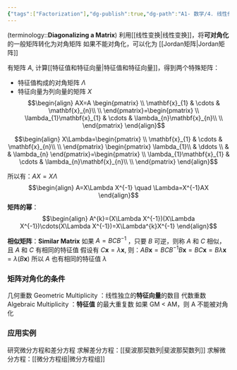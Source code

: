 ```yaml
---
{"tags":["Factorization"],"dg-publish":true,"dg-path":"A1- 数学/4. 线性代数/矩阵对角化.md","permalink":"/A1- 数学/4. 线性代数/矩阵对角化/","dgPassFrontmatter":true,"noteIcon":"","created":"2024-08-09T16:14:48.197+08:00","updated":"2025-04-14T18:25:19.735+08:00"}
---
```



(terminology::**Diagonalizing a Matrix**)
利用[[线性变换\|线性变换]]，将**可对角化**的一般矩阵转化为对角矩阵
如果不能对角化，可以化为 [[Jordan矩阵\|Jordan矩阵]]

有矩阵 $A$, 计算[[特征值和特征向量\|特征值和特征向量]]，得到两个特殊矩阵：
- 特征值构成的对角矩阵 $\Lambda$
- 特征向量为列向量的矩阵 $X$
$$\begin{align}
AX=A \begin{pmatrix}
\\ \mathbf{x}_{1} & \cdots & \mathbf{x}_{n}\\ \\
\end{pmatrix}=\begin{pmatrix}
\\ \lambda_{1}\mathbf{x}_{1}  & \cdots & \lambda_{n}\mathbf{x}_{n}\\ \\
\end{pmatrix}
\end{align}$$

$$\begin{align}
X\Lambda=\begin{pmatrix}
\\ \mathbf{x}_{1} & \cdots & \mathbf{x}_{n}\\ \\
\end{pmatrix} \begin{pmatrix}
\lambda_{1}\\ & \ddots \\ &  & \lambda_{n}
\end{pmatrix}=\begin{pmatrix}
\\ \lambda_{1}\mathbf{x}_{1}  & \cdots & \lambda_{n}\mathbf{x}_{n}\\ \\
\end{pmatrix}
\end{align}$$


所以有：$AX=X\Lambda$
$$\begin{align}
 A=X\Lambda X^{-1} \quad  \Lambda=X^{-1}AX
\end{align}$$
**矩阵的幂**：
$$\begin{align}
A^{k}=(X\Lambda X^{-1})(X\Lambda X^{-1})\cdots(X\Lambda X^{-1})=X\Lambda^{k}X^{-1}
\end{align}$$

**相似矩阵**：**Similar Matrix** 
如果 $A=BCB^{-1}$  ，只要 $B$ 可逆，则称 $A$ 和 $C$ 相似，且 $A$ 和 $C$ 有相同的特征值
假设有 $C\mathbf{x}=\lambda \mathbf{x}$, 则：$AB\mathbf{x}=BCB^{-1}B\mathbf{x}=BC\mathbf{x}= B\lambda \mathbf{x} =\lambda(B\mathbf{x})$
所以 $A$ 也有相同的特征值 $\lambda$

### 矩阵对角化的条件
几何重数 Geometric Multiplicity ：线性独立的**特征向量**的数目
代数重数 Algebraic Multiplicity  ：**特征值** 的最大重复数
如果 GM < AM，则 A 不能被对角化
### 应用实例
研究微分方程和差分方程
求解差分方程：[[斐波那契数列\|斐波那契数列]]
求解微分方程：[[微分方程组\|微分方程组]]

